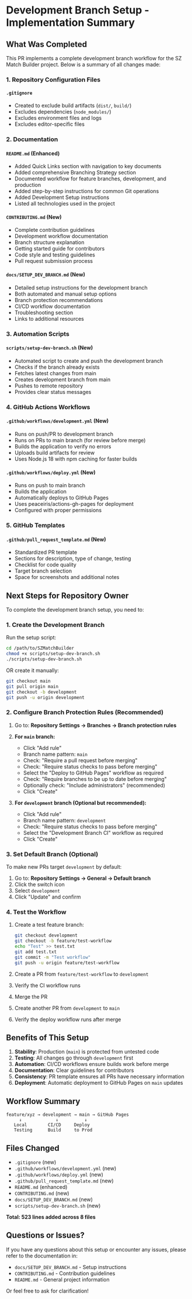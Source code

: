 # Development Branch Setup - Implementation Summary

## What Was Completed

This PR implements a complete development branch workflow for the SZ Match Builder project. Below is a summary of all changes made:

### 1. Repository Configuration Files

#### `.gitignore`
- Created to exclude build artifacts (`dist/`, `build/`)
- Excludes dependencies (`node_modules/`)
- Excludes environment files and logs
- Excludes editor-specific files

### 2. Documentation

#### `README.md` (Enhanced)
- Added Quick Links section with navigation to key documents
- Added comprehensive Branching Strategy section
- Documented workflow for feature branches, development, and production
- Added step-by-step instructions for common Git operations
- Added Development Setup instructions
- Listed all technologies used in the project

#### `CONTRIBUTING.md` (New)
- Complete contribution guidelines
- Development workflow documentation
- Branch structure explanation
- Getting started guide for contributors
- Code style and testing guidelines
- Pull request submission process

#### `docs/SETUP_DEV_BRANCH.md` (New)
- Detailed setup instructions for the development branch
- Both automated and manual setup options
- Branch protection recommendations
- CI/CD workflow documentation
- Troubleshooting section
- Links to additional resources

### 3. Automation Scripts

#### `scripts/setup-dev-branch.sh` (New)
- Automated script to create and push the development branch
- Checks if the branch already exists
- Fetches latest changes from main
- Creates development branch from main
- Pushes to remote repository
- Provides clear status messages

### 4. GitHub Actions Workflows

#### `.github/workflows/development.yml` (New)
- Runs on push/PR to development branch
- Runs on PRs to main branch (for review before merge)
- Builds the application to verify no errors
- Uploads build artifacts for review
- Uses Node.js 18 with npm caching for faster builds

#### `.github/workflows/deploy.yml` (New)
- Runs on push to main branch
- Builds the application
- Automatically deploys to GitHub Pages
- Uses peaceiris/actions-gh-pages for deployment
- Configured with proper permissions

### 5. GitHub Templates

#### `.github/pull_request_template.md` (New)
- Standardized PR template
- Sections for description, type of change, testing
- Checklist for code quality
- Target branch selection
- Space for screenshots and additional notes

## Next Steps for Repository Owner

To complete the development branch setup, you need to:

### 1. Create the Development Branch

Run the setup script:
```bash
cd /path/to/SZMatchBuilder
chmod +x scripts/setup-dev-branch.sh
./scripts/setup-dev-branch.sh
```

OR create it manually:
```bash
git checkout main
git pull origin main
git checkout -b development
git push -u origin development
```

### 2. Configure Branch Protection Rules (Recommended)

1. Go to: **Repository Settings → Branches → Branch protection rules**

2. **For `main` branch:**
   - Click "Add rule"
   - Branch name pattern: `main`
   - Check: "Require a pull request before merging"
   - Check: "Require status checks to pass before merging"
   - Select the "Deploy to GitHub Pages" workflow as required
   - Check: "Require branches to be up to date before merging"
   - Optionally check: "Include administrators" (recommended)
   - Click "Create"

3. **For `development` branch (Optional but recommended):**
   - Click "Add rule"
   - Branch name pattern: `development`
   - Check: "Require status checks to pass before merging"
   - Select the "Development Branch CI" workflow as required
   - Click "Create"

### 3. Set Default Branch (Optional)

To make new PRs target `development` by default:

1. Go to: **Repository Settings → General → Default branch**
2. Click the switch icon
3. Select `development`
4. Click "Update" and confirm

### 4. Test the Workflow

1. Create a test feature branch:
   ```bash
   git checkout development
   git checkout -b feature/test-workflow
   echo "Test" >> test.txt
   git add test.txt
   git commit -m "Test workflow"
   git push -u origin feature/test-workflow
   ```

2. Create a PR from `feature/test-workflow` to `development`
3. Verify the CI workflow runs
4. Merge the PR
5. Create another PR from `development` to `main`
6. Verify the deploy workflow runs after merge

## Benefits of This Setup

1. **Stability**: Production (`main`) is protected from untested code
2. **Testing**: All changes go through `development` first
3. **Automation**: CI/CD workflows ensure builds work before merge
4. **Documentation**: Clear guidelines for contributors
5. **Consistency**: PR template ensures all PRs have necessary information
6. **Deployment**: Automatic deployment to GitHub Pages on `main` updates

## Workflow Summary

```
feature/xyz → development → main → GitHub Pages
     ↓             ↓          ↓
   Local        CI/CD     Deploy
   Testing      Build     to Prod
```

## Files Changed

- `.gitignore` (new)
- `.github/workflows/development.yml` (new)
- `.github/workflows/deploy.yml` (new)
- `.github/pull_request_template.md` (new)
- `README.md` (enhanced)
- `CONTRIBUTING.md` (new)
- `docs/SETUP_DEV_BRANCH.md` (new)
- `scripts/setup-dev-branch.sh` (new)

**Total: 523 lines added across 8 files**

## Questions or Issues?

If you have any questions about this setup or encounter any issues, please refer to the documentation in:
- `docs/SETUP_DEV_BRANCH.md` - Setup instructions
- `CONTRIBUTING.md` - Contribution guidelines
- `README.md` - General project information

Or feel free to ask for clarification!
